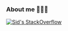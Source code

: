 ### About me 🧑🏻‍💻

[![Sid's StackOverflow](https://github-readme-stackoverflow.vercel.app/?userID=7685107&theme=dark)](https://stackoverflow.com/users/7685107/siddharth-das)
<!--- ([![Sid's github stats](https://github-readme-stats.vercel.app/api?username=siddas27&show_icons=true&theme=codeSTACKr)](https://github.com/anuraghazra/github-readme-stats))
